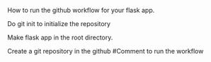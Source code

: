 How to run the github workflow for your flask app.

Do
git init
to initialize the repository

Make flask app in the root directory.

Create a git repository in the github
#Comment to run the workflow